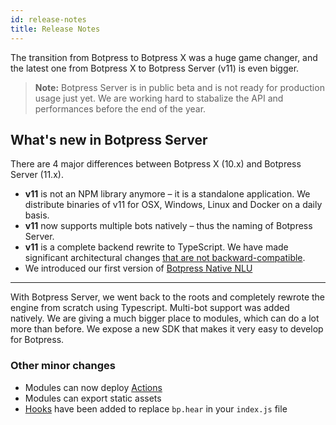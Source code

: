 ```yaml
---
id: release-notes
title: Release Notes
---
```


The transition from Botpress to Botpress X was a huge game changer, and the latest one from Botpress X to Botpress Server (v11) is even bigger.

> **Note:** Botpress Server is in public beta and is not ready for production usage just yet. We are working hard to stabalize the API and performances before the end of the year.

## What's new in Botpress Server

There are 4 major differences between Botpress X (10.x) and Botpress Server (11.x).

- **v11** is not an NPM library anymore – it is a standalone application. We distribute binaries of v11 for OSX, Windows, Linux and Docker on a daily basis.
- **v11** now supports multiple bots natively – thus the naming of Botpress Server.
- **v11** is a complete backend rewrite to TypeScript. We have made significant architectural changes [that are not backward-compatible](./migrate).
- We introduced our first version of [Botpress Native NLU](./learn/nlu)

---

With Botpress Server, we went back to the roots and completely rewrote the engine from scratch using Typescript. Multi-bot support was added natively. We are giving a much bigger place to modules, which can do a lot more than before. We expose a new SDK that makes it very easy to develop for Botpress.

### Other minor changes

- Modules can now deploy [Actions](./build/code)
- Modules can export static assets
- [Hooks](./build/code) have been added to replace `bp.hear` in your `index.js` file
